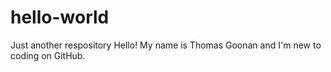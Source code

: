 # hello-world
Just another respository
Hello!
My name is Thomas Goonan and I'm new to coding on GitHub.
